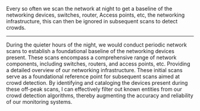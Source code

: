 Every so often we scan the network at night to get a baseline of the networking devices, switches, router, Access points, etc, the networking infrastructure, this can then be ignored in subsequent scans to detect crowds.

---

During the quieter hours of the night, we would conduct periodic network scans to establish a foundational baseline of the networking devices present. These scans encompass a comprehensive range of network components, including switches, routers, and access points, etc. Providing a detailed overview of our networking infrastructure. These initial scans serve as a foundational reference point for subsequent scans aimed at crowd detection. By identifying and cataloging the devices present during these off-peak scans, I can effectively filter out known entities from our crowd detection algorithms, thereby augmenting the accuracy and reliability of our monitoring systems.
